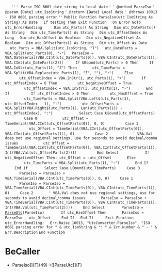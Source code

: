 &nbsp;&nbsp;&nbsp;&nbsp;
`''`
`' Parse ISO 8601 date string to local date`
`'`
`' @method ParseIso`
`' @param {Date} utc_IsoString`
`' @return {Date} Local date`
`' @throws 10013 - ISO 8601 parsing error`
`''`
`Public Function ParseIso(utc_IsoString As String) As Date`
&nbsp;&nbsp;&nbsp;&nbsp;`If testing Then Exit Function`
&nbsp;&nbsp;&nbsp;&nbsp;`On Error GoTo utc_ErrorHandling`
&nbsp;&nbsp;&nbsp;&nbsp;
&nbsp;&nbsp;&nbsp;&nbsp;`Dim utc_Parts() As String`
&nbsp;&nbsp;&nbsp;&nbsp;`Dim utc_DateParts() As String`
&nbsp;&nbsp;&nbsp;&nbsp;`Dim utc_TimeParts() As String`
&nbsp;&nbsp;&nbsp;&nbsp;`Dim utc_OffsetIndex As Long`
&nbsp;&nbsp;&nbsp;&nbsp;`Dim utc_HasOffset As Boolean`
&nbsp;&nbsp;&nbsp;&nbsp;`Dim utc_NegativeOffset As Boolean`
&nbsp;&nbsp;&nbsp;&nbsp;`Dim utc_OffsetParts() As String`
&nbsp;&nbsp;&nbsp;&nbsp;`Dim utc_Offset As Date`
&nbsp;&nbsp;&nbsp;&nbsp;
&nbsp;&nbsp;&nbsp;&nbsp;`utc_Parts = VBA.Split(utc_IsoString, "T")`
&nbsp;&nbsp;&nbsp;&nbsp;`utc_DateParts = VBA.Split(utc_Parts(0), "-")`
&nbsp;&nbsp;&nbsp;&nbsp;`ParseIso = VBA.DateSerial(VBA.CInt(utc_DateParts(0)), VBA.CInt(utc_DateParts(1)), VBA.CInt(utc_DateParts(2)))`
&nbsp;&nbsp;&nbsp;&nbsp;
&nbsp;&nbsp;&nbsp;&nbsp;`If UBound(utc_Parts) > 0 Then`
&nbsp;&nbsp;&nbsp;&nbsp;&nbsp;&nbsp;&nbsp;&nbsp;`If VBA.InStr(utc_Parts(1), "Z") Then`
&nbsp;&nbsp;&nbsp;&nbsp;&nbsp;&nbsp;&nbsp;&nbsp;&nbsp;&nbsp;&nbsp;&nbsp;`utc_TimeParts = VBA.Split(VBA.Replace(utc_Parts(1), "Z", ""), ":")`
&nbsp;&nbsp;&nbsp;&nbsp;&nbsp;&nbsp;&nbsp;&nbsp;`Else`
&nbsp;&nbsp;&nbsp;&nbsp;&nbsp;&nbsp;&nbsp;&nbsp;&nbsp;&nbsp;&nbsp;&nbsp;`utc_OffsetIndex = VBA.InStr(1, utc_Parts(1), "+")`
&nbsp;&nbsp;&nbsp;&nbsp;&nbsp;&nbsp;&nbsp;&nbsp;&nbsp;&nbsp;&nbsp;&nbsp;`If utc_OffsetIndex = 0 Then`
&nbsp;&nbsp;&nbsp;&nbsp;&nbsp;&nbsp;&nbsp;&nbsp;&nbsp;&nbsp;&nbsp;&nbsp;&nbsp;&nbsp;&nbsp;&nbsp;`utc_NegativeOffset = True`
&nbsp;&nbsp;&nbsp;&nbsp;&nbsp;&nbsp;&nbsp;&nbsp;&nbsp;&nbsp;&nbsp;&nbsp;&nbsp;&nbsp;&nbsp;&nbsp;`utc_OffsetIndex = VBA.InStr(1, utc_Parts(1), "-")`
&nbsp;&nbsp;&nbsp;&nbsp;&nbsp;&nbsp;&nbsp;&nbsp;&nbsp;&nbsp;&nbsp;&nbsp;`End If`
&nbsp;&nbsp;&nbsp;&nbsp;
&nbsp;&nbsp;&nbsp;&nbsp;&nbsp;&nbsp;&nbsp;&nbsp;&nbsp;&nbsp;&nbsp;&nbsp;`If utc_OffsetIndex > 0 Then`
&nbsp;&nbsp;&nbsp;&nbsp;&nbsp;&nbsp;&nbsp;&nbsp;&nbsp;&nbsp;&nbsp;&nbsp;&nbsp;&nbsp;&nbsp;&nbsp;`utc_HasOffset = True`
&nbsp;&nbsp;&nbsp;&nbsp;&nbsp;&nbsp;&nbsp;&nbsp;&nbsp;&nbsp;&nbsp;&nbsp;&nbsp;&nbsp;&nbsp;&nbsp;`utc_TimeParts = VBA.Split(VBA.Left$(utc_Parts(1), utc_OffsetIndex - 1), ":")`
&nbsp;&nbsp;&nbsp;&nbsp;&nbsp;&nbsp;&nbsp;&nbsp;&nbsp;&nbsp;&nbsp;&nbsp;&nbsp;&nbsp;&nbsp;&nbsp;`utc_OffsetParts = VBA.Split(VBA.Right$(utc_Parts(1), Len(utc_Parts(1)) - utc_OffsetIndex), ":")`
&nbsp;&nbsp;&nbsp;&nbsp;
&nbsp;&nbsp;&nbsp;&nbsp;&nbsp;&nbsp;&nbsp;&nbsp;&nbsp;&nbsp;&nbsp;&nbsp;&nbsp;&nbsp;&nbsp;&nbsp;`Select Case UBound(utc_OffsetParts)`
&nbsp;&nbsp;&nbsp;&nbsp;&nbsp;&nbsp;&nbsp;&nbsp;&nbsp;&nbsp;&nbsp;&nbsp;&nbsp;&nbsp;&nbsp;&nbsp;`Case 0`
&nbsp;&nbsp;&nbsp;&nbsp;&nbsp;&nbsp;&nbsp;&nbsp;&nbsp;&nbsp;&nbsp;&nbsp;&nbsp;&nbsp;&nbsp;&nbsp;&nbsp;&nbsp;&nbsp;&nbsp;`utc_Offset = TimeSerial(VBA.CInt(utc_OffsetParts(0)), 0, 0)`
&nbsp;&nbsp;&nbsp;&nbsp;&nbsp;&nbsp;&nbsp;&nbsp;&nbsp;&nbsp;&nbsp;&nbsp;&nbsp;&nbsp;&nbsp;&nbsp;`Case 1`
&nbsp;&nbsp;&nbsp;&nbsp;&nbsp;&nbsp;&nbsp;&nbsp;&nbsp;&nbsp;&nbsp;&nbsp;&nbsp;&nbsp;&nbsp;&nbsp;&nbsp;&nbsp;&nbsp;&nbsp;`utc_Offset = TimeSerial(VBA.CInt(utc_OffsetParts(0)), VBA.CInt(utc_OffsetParts(1)), 0)`
&nbsp;&nbsp;&nbsp;&nbsp;&nbsp;&nbsp;&nbsp;&nbsp;&nbsp;&nbsp;&nbsp;&nbsp;&nbsp;&nbsp;&nbsp;&nbsp;`Case 2`
&nbsp;&nbsp;&nbsp;&nbsp;&nbsp;&nbsp;&nbsp;&nbsp;&nbsp;&nbsp;&nbsp;&nbsp;&nbsp;&nbsp;&nbsp;&nbsp;&nbsp;&nbsp;&nbsp;&nbsp;`' VBA.Val does not use regional settings, use for seconds to avoid decimal/comma issues`
&nbsp;&nbsp;&nbsp;&nbsp;&nbsp;&nbsp;&nbsp;&nbsp;&nbsp;&nbsp;&nbsp;&nbsp;&nbsp;&nbsp;&nbsp;&nbsp;&nbsp;&nbsp;&nbsp;&nbsp;`utc_Offset = TimeSerial(VBA.CInt(utc_OffsetParts(0)), VBA.CInt(utc_OffsetParts(1)), Int(VBA.Val(utc_OffsetParts(2))))`
&nbsp;&nbsp;&nbsp;&nbsp;&nbsp;&nbsp;&nbsp;&nbsp;&nbsp;&nbsp;&nbsp;&nbsp;&nbsp;&nbsp;&nbsp;&nbsp;`End Select`
&nbsp;&nbsp;&nbsp;&nbsp;
&nbsp;&nbsp;&nbsp;&nbsp;&nbsp;&nbsp;&nbsp;&nbsp;&nbsp;&nbsp;&nbsp;&nbsp;&nbsp;&nbsp;&nbsp;&nbsp;`If utc_NegativeOffset Then: utc_Offset = -utc_Offset`
&nbsp;&nbsp;&nbsp;&nbsp;&nbsp;&nbsp;&nbsp;&nbsp;&nbsp;&nbsp;&nbsp;&nbsp;`Else`
&nbsp;&nbsp;&nbsp;&nbsp;&nbsp;&nbsp;&nbsp;&nbsp;&nbsp;&nbsp;&nbsp;&nbsp;&nbsp;&nbsp;&nbsp;&nbsp;`utc_TimeParts = VBA.Split(utc_Parts(1), ":")`
&nbsp;&nbsp;&nbsp;&nbsp;&nbsp;&nbsp;&nbsp;&nbsp;&nbsp;&nbsp;&nbsp;&nbsp;`End If`
&nbsp;&nbsp;&nbsp;&nbsp;&nbsp;&nbsp;&nbsp;&nbsp;`End If`
&nbsp;&nbsp;&nbsp;&nbsp;
&nbsp;&nbsp;&nbsp;&nbsp;&nbsp;&nbsp;&nbsp;&nbsp;`Select Case UBound(utc_TimeParts)`
&nbsp;&nbsp;&nbsp;&nbsp;&nbsp;&nbsp;&nbsp;&nbsp;`Case 0`
&nbsp;&nbsp;&nbsp;&nbsp;&nbsp;&nbsp;&nbsp;&nbsp;&nbsp;&nbsp;&nbsp;&nbsp;`ParseIso = ParseIso + VBA.TimeSerial(VBA.CInt(utc_TimeParts(0)), 0, 0)`
&nbsp;&nbsp;&nbsp;&nbsp;&nbsp;&nbsp;&nbsp;&nbsp;`Case 1`
&nbsp;&nbsp;&nbsp;&nbsp;&nbsp;&nbsp;&nbsp;&nbsp;&nbsp;&nbsp;&nbsp;&nbsp;`ParseIso = ParseIso + VBA.TimeSerial(VBA.CInt(utc_TimeParts(0)), VBA.CInt(utc_TimeParts(1)), 0)`
&nbsp;&nbsp;&nbsp;&nbsp;&nbsp;&nbsp;&nbsp;&nbsp;`Case 2`
&nbsp;&nbsp;&nbsp;&nbsp;&nbsp;&nbsp;&nbsp;&nbsp;&nbsp;&nbsp;&nbsp;&nbsp;`' VBA.Val does not use regional settings, use for seconds to avoid decimal/comma issues`
&nbsp;&nbsp;&nbsp;&nbsp;&nbsp;&nbsp;&nbsp;&nbsp;&nbsp;&nbsp;&nbsp;&nbsp;`ParseIso = ParseIso + VBA.TimeSerial(VBA.CInt(utc_TimeParts(0)), VBA.CInt(utc_TimeParts(1)), Int(VBA.Val(utc_TimeParts(2))))`
&nbsp;&nbsp;&nbsp;&nbsp;&nbsp;&nbsp;&nbsp;&nbsp;`End Select`
&nbsp;&nbsp;&nbsp;&nbsp;
&nbsp;&nbsp;&nbsp;&nbsp;&nbsp;&nbsp;&nbsp;&nbsp;`ParseIso = `[`ParseUtc`](ParseUtc)`(ParseIso)`
&nbsp;&nbsp;&nbsp;&nbsp;
&nbsp;&nbsp;&nbsp;&nbsp;&nbsp;&nbsp;&nbsp;&nbsp;`If utc_HasOffset Then`
&nbsp;&nbsp;&nbsp;&nbsp;&nbsp;&nbsp;&nbsp;&nbsp;&nbsp;&nbsp;&nbsp;&nbsp;`ParseIso = ParseIso - utc_Offset`
&nbsp;&nbsp;&nbsp;&nbsp;&nbsp;&nbsp;&nbsp;&nbsp;`End If`
&nbsp;&nbsp;&nbsp;&nbsp;`End If`
&nbsp;&nbsp;&nbsp;&nbsp;
&nbsp;&nbsp;&nbsp;&nbsp;`Exit Function`
&nbsp;&nbsp;&nbsp;&nbsp;
`utc_ErrorHandling:`
&nbsp;&nbsp;&nbsp;&nbsp;`Err.Raise 10013, "UtcConverter.ParseIso", "ISO 8601 parsing error for " & utc_IsoString & ": " & Err.Number & " - " & Err.Description`
`End Function`


# BeCaller
- ParseIso]]{F}(49)->[[ParseUtc]]{F}


